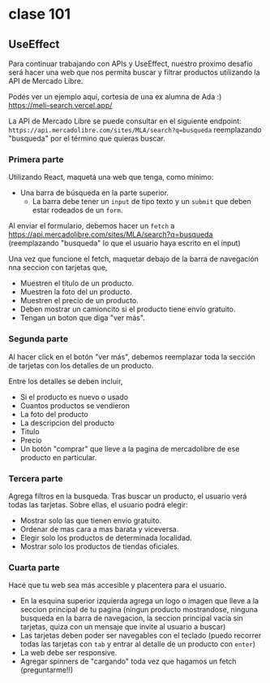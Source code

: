 # clase 101
## UseEffect

Para continuar trabajando con APIs y UseEffect, nuestro proximo desafío será hacer una web que nos permita buscar y filtrar productos utilizando la API de Mercado Libre. 

Podés ver un ejemplo aquí, cortesía de una ex alumna de Ada :) https://meli-search.vercel.app/

La API de Mercado Libre se puede consultar en el siguiente endpoint: `https://api.mercadolibre.com/sites/MLA/search?q=busqueda` reemplazando "busqueda" por el término que quieras buscar. 


### Primera parte

Utilizando React, maquetá una web que tenga, como mínimo:

- Una barra de búsqueda en la parte superior. 
  -  La barra debe tener un `input` de tipo texto y un `submit` que deben estar rodeados de un `form`. 

Al enviar el formulario, debemos hacer un `fetch` a https://api.mercadolibre.com/sites/MLA/search?q=busqueda (reemplazando "busqueda" lo que el usuario haya escrito en el input) 

Una vez que funcione el fetch, maquetar debajo de la barra de navegación nna seccion con tarjetas que, 
  - Muestren el título de un producto. 
  - Muestren la foto del un producto.
  - Muestren el precio de un producto. 
  - Deben mostrar un camioncito si el producto tiene envío gratuito. 
  - Tengan un boton que diga "ver más".  

### Segunda parte

Al hacer click en el botón "ver más", debemos reemplazar toda la sección de tarjetas con los detalles de un producto. 

Entre los detalles se deben incluir, 
- Si el producto es nuevo o usado
- Cuantos productos se vendieron
- La foto del producto
- La descripcion del producto
- Titulo 
- Precio 
- Un botón "comprar" que lleve a la pagina de mercadolibre de ese producto en particular. 


### Tercera parte

Agrega filtros en la busqueda. Tras buscar un producto, el usuario verá todas las tarjetas. Sobre ellas, el usuario podrá elegir:
- Mostrar solo las que tienen envio gratuito. 
- Ordenar de mas cara a mas barata y viceversa. 
- Elegir solo los productos de determinada localidad. 
- Mostrar solo los productos de tiendas oficiales. 

### Cuarta parte


Hacé que tu web sea más accesible y placentera para el usuario. 
- En la esquina superior izquierda agrega un logo o imagen que lleve a la seccion principal de tu pagina (ningun producto mostrandose, ninguna busqueda en la barra de navegacion, la seccion principal vacia sin tarjetas, quiza con un mensaje que invite al usuario a buscar)
- Las tarjetas deben poder ser navegables con el teclado (puedo recorrer todas las tarjetas con `tab` y entrar al detalle de un producto con `enter`)
- La web debe ser responsive. 
- Agregar spinners de "cargando" toda vez que hagamos un fetch (preguntarme!!)
